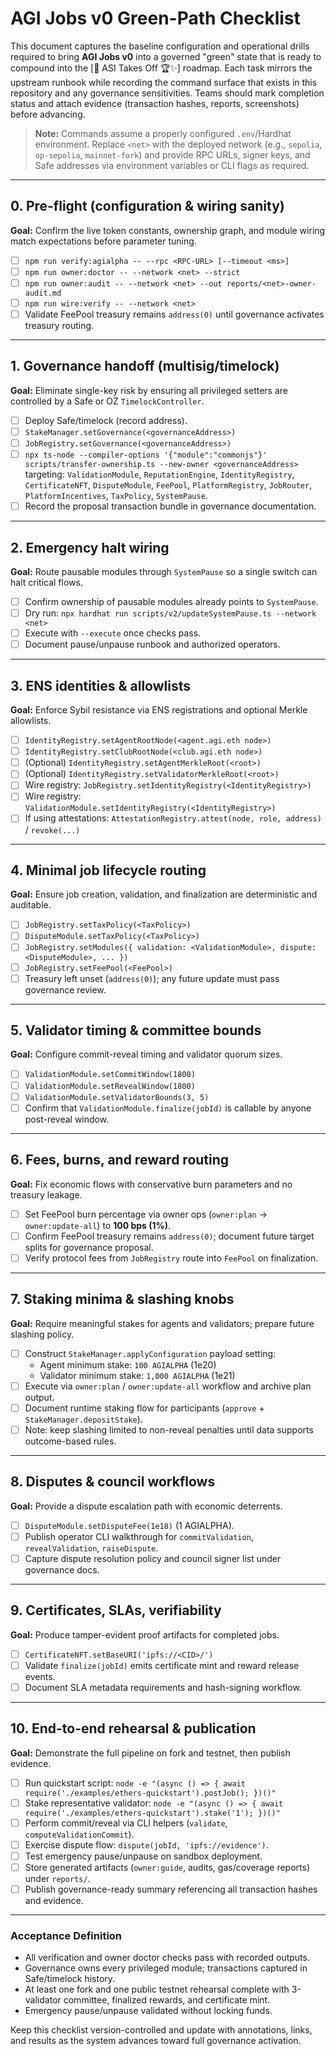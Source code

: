 # AGI Jobs v0 Green-Path Checklist

This document captures the baseline configuration and operational drills required to bring **AGI Jobs v0** into a governed "green" state that is ready to compound into the [🔱 ASI Takes Off 🏆✨] roadmap. Each task mirrors the upstream runbook while recording the command surface that exists in this repository and any governance sensitivities. Teams should mark completion status and attach evidence (transaction hashes, reports, screenshots) before advancing.

> **Note:** Commands assume a properly configured `.env`/Hardhat environment. Replace `<net>` with the deployed network (e.g., `sepolia`, `op-sepolia`, `mainnet-fork`) and provide RPC URLs, signer keys, and Safe addresses via environment variables or CLI flags as required.

---

## 0. Pre-flight (configuration & wiring sanity)

**Goal:** Confirm the live token constants, ownership graph, and module wiring match expectations before parameter tuning.

- [ ] `npm run verify:agialpha -- --rpc <RPC-URL> [--timeout <ms>]`
- [ ] `npm run owner:doctor -- --network <net> --strict`
- [ ] `npm run owner:audit -- --network <net> --out reports/<net>-owner-audit.md`
- [ ] `npm run wire:verify -- --network <net>`
- [ ] Validate FeePool treasury remains `address(0)` until governance activates treasury routing.

---

## 1. Governance handoff (multisig/timelock)

**Goal:** Eliminate single-key risk by ensuring all privileged setters are controlled by a Safe or OZ `TimelockController`.

- [ ] Deploy Safe/timelock (record address).
- [ ] `StakeManager.setGovernance(<governanceAddress>)`
- [ ] `JobRegistry.setGovernance(<governanceAddress>)`
- [ ] `npx ts-node --compiler-options '{"module":"commonjs"}' scripts/transfer-ownership.ts --new-owner <governanceAddress>` targeting: `ValidationModule`, `ReputationEngine`, `IdentityRegistry`, `CertificateNFT`, `DisputeModule`, `FeePool`, `PlatformRegistry`, `JobRouter`, `PlatformIncentives`, `TaxPolicy`, `SystemPause`.
- [ ] Record the proposal transaction bundle in governance documentation.

---

## 2. Emergency halt wiring

**Goal:** Route pausable modules through `SystemPause` so a single switch can halt critical flows.

- [ ] Confirm ownership of pausable modules already points to `SystemPause`.
- [ ] Dry run: `npx hardhat run scripts/v2/updateSystemPause.ts --network <net>`
- [ ] Execute with `--execute` once checks pass.
- [ ] Document pause/unpause runbook and authorized operators.

---

## 3. ENS identities & allowlists

**Goal:** Enforce Sybil resistance via ENS registrations and optional Merkle allowlists.

- [ ] `IdentityRegistry.setAgentRootNode(<agent.agi.eth node>)`
- [ ] `IdentityRegistry.setClubRootNode(<club.agi.eth node>)`
- [ ] (Optional) `IdentityRegistry.setAgentMerkleRoot(<root>)`
- [ ] (Optional) `IdentityRegistry.setValidatorMerkleRoot(<root>)`
- [ ] Wire registry: `JobRegistry.setIdentityRegistry(<IdentityRegistry>)`
- [ ] Wire registry: `ValidationModule.setIdentityRegistry(<IdentityRegistry>)`
- [ ] If using attestations: `AttestationRegistry.attest(node, role, address)` / `revoke(...)`

---

## 4. Minimal job lifecycle routing

**Goal:** Ensure job creation, validation, and finalization are deterministic and auditable.

- [ ] `JobRegistry.setTaxPolicy(<TaxPolicy>)`
- [ ] `DisputeModule.setTaxPolicy(<TaxPolicy>)`
- [ ] `JobRegistry.setModules({ validation: <ValidationModule>, dispute: <DisputeModule>, ... })`
- [ ] `JobRegistry.setFeePool(<FeePool>)`
- [ ] Treasury left unset (`address(0)`); any future update must pass governance review.

---

## 5. Validator timing & committee bounds

**Goal:** Configure commit-reveal timing and validator quorum sizes.

- [ ] `ValidationModule.setCommitWindow(1800)`
- [ ] `ValidationModule.setRevealWindow(1800)`
- [ ] `ValidationModule.setValidatorBounds(3, 5)`
- [ ] Confirm that `ValidationModule.finalize(jobId)` is callable by anyone post-reveal window.

---

## 6. Fees, burns, and reward routing

**Goal:** Fix economic flows with conservative burn parameters and no treasury leakage.

- [ ] Set FeePool burn percentage via owner ops (`owner:plan` → `owner:update-all`) to **100 bps (1%)**.
- [ ] Confirm FeePool treasury remains `address(0)`; document future target splits for governance proposal.
- [ ] Verify protocol fees from `JobRegistry` route into `FeePool` on finalization.

---

## 7. Staking minima & slashing knobs

**Goal:** Require meaningful stakes for agents and validators; prepare future slashing policy.

- [ ] Construct `StakeManager.applyConfiguration` payload setting:
  - Agent minimum stake: `100 AGIALPHA` (1e20)
  - Validator minimum stake: `1,000 AGIALPHA` (1e21)
- [ ] Execute via `owner:plan` / `owner:update-all` workflow and archive plan output.
- [ ] Document runtime staking flow for participants (`approve` + `StakeManager.depositStake`).
- [ ] Note: keep slashing limited to non-reveal penalties until data supports outcome-based rules.

---

## 8. Disputes & council workflows

**Goal:** Provide a dispute escalation path with economic deterrents.

- [ ] `DisputeModule.setDisputeFee(1e18)` (1 AGIALPHA).
- [ ] Publish operator CLI walkthrough for `commitValidation`, `revealValidation`, `raiseDispute`.
- [ ] Capture dispute resolution policy and council signer list under governance docs.

---

## 9. Certificates, SLAs, verifiability

**Goal:** Produce tamper-evident proof artifacts for completed jobs.

- [ ] `CertificateNFT.setBaseURI('ipfs://<CID>/')`
- [ ] Validate `finalize(jobId)` emits certificate mint and reward release events.
- [ ] Document SLA metadata requirements and hash-signing workflow.

---

## 10. End-to-end rehearsal & publication

**Goal:** Demonstrate the full pipeline on fork and testnet, then publish evidence.

- [ ] Run quickstart script: `node -e "(async () => { await require('./examples/ethers-quickstart').postJob(); })()"`
- [ ] Stake representative validator: `node -e "(async () => { await require('./examples/ethers-quickstart').stake('1'); })()"`
- [ ] Perform commit/reveal via CLI helpers (`validate`, `computeValidationCommit`).
- [ ] Exercise dispute flow: `dispute(jobId, 'ipfs://evidence')`.
- [ ] Test emergency pause/unpause on sandbox deployment.
- [ ] Store generated artifacts (`owner:guide`, audits, gas/coverage reports) under `reports/`.
- [ ] Publish governance-ready summary referencing all transaction hashes and evidence.

---

### Acceptance Definition

- All verification and owner doctor checks pass with recorded outputs.
- Governance owns every privileged module; transactions captured in Safe/timelock history.
- At least one fork and one public testnet rehearsal complete with 3-validator committee, finalized rewards, and certificate mint.
- Emergency pause/unpause validated without locking funds.

Keep this checklist version-controlled and update with annotations, links, and results as the system advances toward full governance activation.
